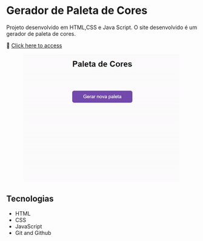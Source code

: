 # Gerador de Paleta de Cores

Projeto desenvolvido em HTML,CSS e Java Script. O site desenvolvido é um gerador de paleta de cores.

🔗 [Click here to access](https://n4ju15.github.io/paleta_de_cores/)

<div align="center">
<img src="./assets/paleta.gif">
</div>

## Tecnologias

- HTML
- CSS
- JavaScript
- Git and Github


